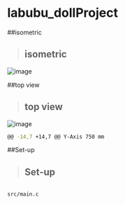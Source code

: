 # labubu_dollProject

##isometric
> ## isometric
![image](https://github.com/KaningNoppasin/labubu_dollProject/assets/95127494/2b797583-906b-4e08-a9a6-3c365a557ab9)

##top view
> ## top view
![image](https://github.com/KaningNoppasin/labubu_dollProject/assets/95127494/acd96ec4-96f8-4583-b83b-ae31e48f2a74)

```bash
@@ -14,7 +14,7 @@ Y-Axis 750 mm

```

##Set-up
> ## Set-up
```bash

src/main.c

